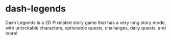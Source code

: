 # dash-legends
Dash Legends is a 2D Pixelated story game that has a very long story mode, with unlockable characters, optionable quests, challanges, daily quests, and more!
